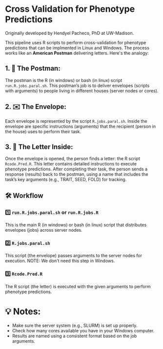 # Cross Validation for Phenotype Predictions
Originally developed by Hendyel Pacheco, PhD at UW-Madison.

This pipeline uses R scripts to perform cross-validation for phenotype predictions that can be implmented in Linux and Windows.
The process works like an **American Postman** delivering letters. Here's the analogy:

## 1. 📮 The Postman: 
The postman is the R (in windows) or bash (in linux) script `run.R.jobs.paral.sh`.
This postman’s job is to deliver envelopes (scripts with arguments) to people living in different houses (server nodes or cores).

## 2. ✉️ The Envelope: 
Each envelope is represented by the script `R.jobs.paral.sh`.
Inside the envelope are specific instructions (arguments) that the recipient (person in the house) uses to perform their task.

## 3. 📜 The Letter Inside: 
Once the envelope is opened, the person finds a letter: the R script `Rcode.Pred.R`.
This letter contains detailed instructions to execute phenotype predictions. After completing their task, the person sends a response (results) back to the postman, using a name that includes the task’s key arguments (e.g., TRAIT, SEED, FOLD) for tracking.

## 🛠️ Workflow
### 1️⃣ `run.R.jobs.paral.sh` or `run.R.jobs.R`
This is the main R (in windows) or bash (in linux) script that distributes envelopes (jobs) across server nodes.

### 2️⃣ `R.jobs.paral.sh`
This script (the envelope) passes arguments to the server nodes for execution.
NOTE: We don't need this step in Windows.

### 3️⃣ `Rcode.Pred.R`
The R script (the letter) is executed with the given arguments to perform phenotype predictions.

# 💡 Notes:
- Make sure the server system (e.g., SLURM) is set up properly.
- Check how many cores available you have in your Windows computer.
- Results are named using a consistent format based on the job arguments.

